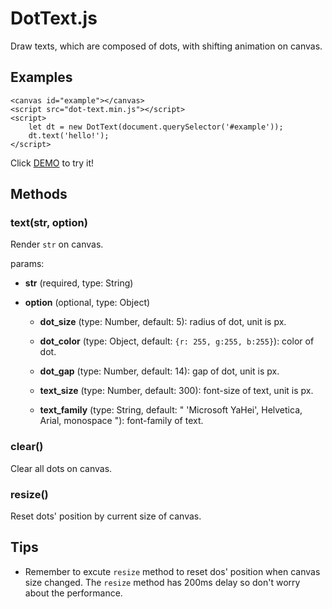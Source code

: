 # DotText.js

Draw texts, which are composed of dots, with shifting animation on canvas.

## Examples

	<canvas id="example"></canvas>
	<script src="dot-text.min.js"></script>
	<script>
		let dt = new DotText(document.querySelector('#example'));
		dt.text('hello!');
	</script>

Click [DEMO](https://nossika.github.io/dot-text.js/demo.html) to try it!

## Methods

### text(str, option)
 
Render `str` on canvas.

params: 

* **str** (required, type: String)

* **option** (optional, type: Object)

	* **dot_size** (type: Number, default: 5): radius of dot, unit is px.

	* **dot_color** (type: Object, default: `{r: 255, g:255, b:255}`): color of dot.

	* **dot_gap** (type: Number, default: 14): gap of dot, unit is px.

	* **text_size** (type: Number, default: 300): font-size of text, unit is px.

	* **text_family** (type: String, default: " 'Microsoft YaHei', Helvetica, Arial, monospace "): font-family of text.

### clear()

Clear all dots on canvas.

### resize()

Reset dots' position by current size of canvas.

## Tips

* Remember to excute `resize` method to reset dos' position when canvas size changed. The `resize` method has 200ms delay so don't worry about the performance.


